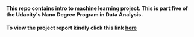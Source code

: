 #### This repo contains intro to machine learning project. This is part five of the Udacity's Nano Degree Program in Data Analysis.  ####

#### To view the project report kindly click this link [here](http://nbviewer.jupyter.org/github/gautamjo/Udacity-Project-5-Intro-to-Machine-learning/blob/master/project_report.html) ####